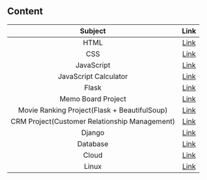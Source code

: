 
## Content

|                    Subject                    |Link|
|:---------------------------------------------:|:--:|
|                     HTML                      |[Link](https://github.com/Minjoo522/SeSAC-Python_Full_Stack/tree/main/HTML)|
|                      CSS                      |[Link](https://github.com/Minjoo522/SeSAC-Python_Full_Stack/tree/main/CSS)|
|                  JavaScript                   |[Link](https://github.com/Minjoo522/SeSAC-Python_Full_Stack/tree/main/javascript)|
|             JavaScript Calculator             |[Link](https://github.com/Minjoo522/SeSAC-Python_Full_Stack/tree/main/javascript/calculator)|
|                     Flask                     |[Link](https://github.com/Minjoo522/SeSAC-Python_Full_Stack/tree/main/Flask)|
|              Memo Board Project               |[Link](https://github.com/Minjoo522/SeSAC-Python_Full_Stack/tree/main/Flask/BOARD)|
| Movie Ranking Project(Flask + BeautifulSoup)  |[Link](https://github.com/Minjoo522/SeSAC-Python_Full_Stack/tree/main/Flask/movie_ranking)|
| CRM Project(Customer Relationship Management) |[Link](https://github.com/Minjoo522/CRM)|
|                    Django                     |[Link](https://github.com/Minjoo522/SeSAC-Python_Full_Stack/tree/main/Django)|
|                   Database                    |[Link](https://github.com/Minjoo522/SeSAC-Python_Full_Stack/tree/main/DATABASE)|
|                     Cloud                     |[Link](https://github.com/Minjoo522/SeSAC-Python_Full_Stack/tree/main/CLOUD)|
|Linux|[Link](https://github.com/Minjoo522/SeSAC-Python_Full_Stack/tree/main/LINUX)|
